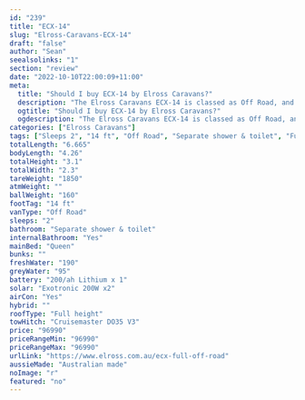```yaml
---
id: "239"
title: "ECX-14"
slug: "Elross-Caravans-ECX-14"
draft: "false"
author: "Sean"
seealsolinks: "1"
section: "review"
date: "2022-10-10T22:00:09+11:00"
meta:
  title: "Should I buy ECX-14 by Elross Caravans?"
  description: "The Elross Caravans ECX-14 is classed as Off Road, and sleeps 2 people. It is Australian made and comes in at 14 ft. It generally has Separate shower & toilet."
  ogtitle: "Should I buy ECX-14 by Elross Caravans?"
  ogdescription: "The Elross Caravans ECX-14 is classed as Off Road, and sleeps 2 people. It is Australian made and comes in at 14 ft. It generally has Separate shower & toilet."
categories: ["Elross Caravans"]
tags: ["Sleeps 2", "14 ft", "Off Road", "Separate shower & toilet", "Full height", "80 - 100k", "Australian made"]
totalLength: "6.665"
bodyLength: "4.26"
totalHeight: "3.1"
totalWidth: "2.3"
tareWeight: "1850"
atmWeight: ""
ballWeight: "160"
footTag: "14 ft"
vanType: "Off Road"
sleeps: "2"
bathroom: "Separate shower & toilet"
internalBathroom: "Yes"
mainBed: "Queen"
bunks: ""
freshWater: "190"
greyWater: "95"
battery: "200/ah Lithium x 1"
solar: "Exotronic 200W x2"
airCon: "Yes"
hybrid: ""
roofType: "Full height"
towHitch: "Cruisemaster DO35 V3"
price: "96990"
priceRangeMin: "96990"
priceRangeMax: "96990"
urlLink: "https://www.elross.com.au/ecx-full-off-road"
aussieMade: "Australian made"
noImage: "r"
featured: "no"
---
```

